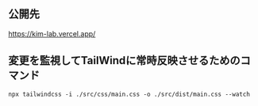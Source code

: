 ## 公開先
https://kim-lab.vercel.app/

## 変更を監視してTailWindに常時反映させるためのコマンド
```
npx tailwindcss -i ./src/css/main.css -o ./src/dist/main.css --watch
```

